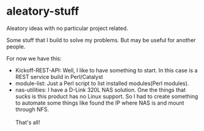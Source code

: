 # aleatory-stuff

Aleatory ideas with no particular project related.

Some stuff that I build to solve my problems. But may be useful for another people.

For now we have this:

<ul>

  <li>Kickoff-REST-API: Well, I like to have something to start. In this case is a REST service build in Perl/Catalyst</li>

  <li>module-list: Just a Perl script to list installed modules(Perl modules).</li>
  
  <li>nas-utilities: I have a D-Link 320L NAS solution. One the things that sucks is this product has no Linux support.
                     So I had to create something to automate some things like found the IP where NAS is and mount through NFS.
  </li>
</li>

<br />
That's all!
